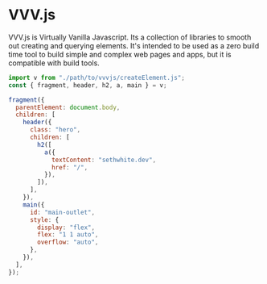 # VVV.js

VVV.js is Virtually Vanilla Javascript. Its a collection of libraries to smooth out creating and querying elements. It's intended to be used as a zero build time tool to build simple and complex web pages and apps, but it is compatible with build tools.

```js
import v from "./path/to/vvvjs/createElement.js";
const { fragment, header, h2, a, main } = v;

fragment({
  parentElement: document.body,
  children: [
    header({
      class: "hero",
      children: [
        h2([
          a({
            textContent: "sethwhite.dev",
            href: "/",
          }),
        ]),
      ],
    }),
    main({
      id: "main-outlet",
      style: {
        display: "flex",
        flex: "1 1 auto",
        overflow: "auto",
      },
    }),
  ],
});
```
